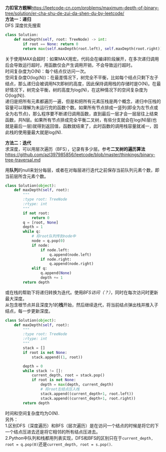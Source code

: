 **力扣官方题解**https://leetcode-cn.com/problems/maximum-depth-of-binary-tree/solution/er-cha-shu-de-zui-da-shen-du-by-leetcode/  
**方法一：递归**  
DFS 深度优先搜索  
```python
class Solution:
    def maxDepth(self, root: TreeNode) -> int:
        if root == None: return 0
        return max(self.maxDepth(root.left), self.maxDepth(root.right))+1
```  
关于使用MAX会超时：如果MAX用宏，代码会在编译阶段展开，在多次递归调用后会导致运行超时，用函数仅会产生调用开销，不会导致运行超时。  
时间复杂度为O(N)：每个结点仅访问一次。  
空间复杂度O(log(N))：在最差情况下，树完全不平衡，比如每个结点只剩下左子结点，那么递归会被调用N次即树的高度，因此保持调用栈的存储时是O(N)。在最好情况下，树完全平衡，树的高度为log(N)，在这种情况下的空间复杂度为O(log(N)).  
递归是把所有元素都遍历一遍，但是和把所有元素压栈是两个概念，递归中压栈的容量可以理解为未运行完的函数个数。如果所有节点排成一竖列(即全为左节点或全为右节点)，那么程序要不断递归调用函数，直到最后一层才会一层层往上结束函数，共N层。如果所有节点排成完全平衡二叉树，有些分支就会在log(N)层(也就是最后一层)就得到返回值，函数就结束了，此时函数的调用栈容量就减一，因此栈的使用量最大就是log(N).  

**方法二：迭代**  
求深度，可以用层次遍历（BFS），记录有多少层。参考**二叉树的遍历算法**https://github.com/azl397985856/leetcode/blob/master/thinkings/binary-tree-traversal.md  

用**队列**的null来划分每层，或者在对每层进行迭代之前保存当前队列元素个数，即当前层所含元素个数。  
```python
class Solution(object):
    def maxDepth(self, root):
        """
        :type root: TreeNode
        :rtype: int
        """
        if not root:
            return 0
        q = [root, None]
        depth = 1
        while q:
            # 将root队列传到node中
            node = q.pop(0)
            if node:
                if node.left:
                    q.append(node.left)
                if node.right:
                    q.append(node.right)
            elif q:
                q.append(None)
                depth += 1
        return depth
```  
或在栈的帮助下将递归转换为迭代。使用*BFS访问（？）*，同时在每次访问时更新最大深度。  
从包含根节点并且深度为1的**栈**开始，然后继续迭代，将当前结点弹出栈并推入子结点，每一步更新深度。  
```python
class Solution(object):
    def maxDepth(self, root):
        """
        :type root: TreeNode
        :rtype: int
        """
        stack = []
        if root is not None:
            stack.append((1, root))

        depth = 0
        while stack != []:
            current_depth, root = stack.pop()
            if root is not None:
                depth = max(depth, current_depth)
                # 将root左结点压入栈
                stack.append((current_depth+1, root.left))
                stack.append((current_depth+1, root.right))
        return depth
```
时间和空间复杂度均为O(N).  
另外：  
1.区别DFS（深度遍历）和BFS（层次遍历）是在访问一个结点的时候是将它的下一个结点压进去还是将它相邻的所有结点压进去。  
2.Python中队列和栈都用列表实现，DFS和BFS的区别只在于```current_depth, root = q.pop(0)```还是```current_depth, root = s.pop()```.
